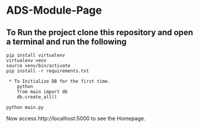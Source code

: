 # ADS-Module-Page

## To Run the project clone this repository and open a terminal and run the following

```
pip install virtualenv
virtualenv venv
source venv/bin/activate
pip install -r requirements.txt

 * To Initialize DB for the first time. 
    python
    from main import db
    db.create_all()

python main.py
```

Now access
http://localhost:5000 
to see the Homepage.
